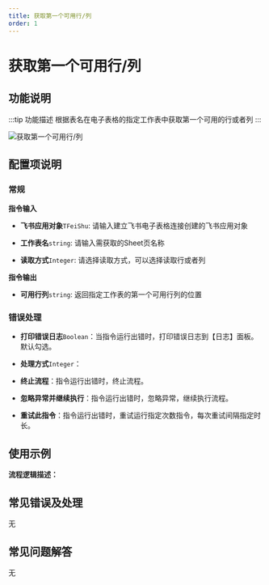 ```yaml
---
title: 获取第一个可用行/列
order: 1
---
```


# 获取第一个可用行/列

## 功能说明

:::tip 功能描述
根据表名在电子表格的指定工作表中获取第一个可用的行或者列
:::

![获取第一个可用行/列](../../../../../assets/获取第一个可用行/列_command.png)

## 配置项说明

### 常规

**指令输入**

- **飞书应用对象**`TFeiShu`: 请输入建立飞书电子表格连接创建的飞书应用对象

- **工作表名**`string`: 请输入需获取的Sheet页名称

- **读取方式**`Integer`: 请选择读取方式，可以选择读取行或者列


**指令输出**

- **可用行列**`string`: 返回指定工作表的第一个可用行列的位置

### 错误处理

- **打印错误日志**`Boolean`：当指令运行出错时，打印错误日志到【日志】面板。默认勾选。

- **处理方式**`Integer`：

 - **终止流程**：指令运行出错时，终止流程。

 - **忽略异常并继续执行**：指令运行出错时，忽略异常，继续执行流程。

 - **重试此指令**：指令运行出错时，重试运行指定次数指令，每次重试间隔指定时长。

## 使用示例

**流程逻辑描述：** 

## 常见错误及处理

无

## 常见问题解答

无

